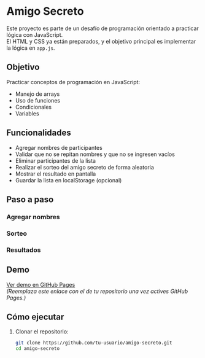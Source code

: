 # Amigo Secreto

Este proyecto es parte de un desafío de programación orientado a practicar lógica con JavaScript.  
El HTML y CSS ya están preparados, y el objetivo principal es implementar la lógica en `app.js`.

## Objetivo

Practicar conceptos de programación en JavaScript:
- Manejo de arrays
- Uso de funciones
- Condicionales
- Variables

## Funcionalidades

- Agregar nombres de participantes
- Validar que no se repitan nombres y que no se ingresen vacíos
- Eliminar participantes de la lista
- Realizar el sorteo del amigo secreto de forma aleatoria
- Mostrar el resultado en pantalla
- Guardar la lista en localStorage (opcional)

## Paso a paso

### Agregar nombres
### Sorteo
### Resultados

## Demo

[Ver demo en GitHub Pages](https://tu-usuario.github.io/amigo-secreto/)  
*(Reemplaza este enlace con el de tu repositorio una vez actives GitHub Pages.)*

## Cómo ejecutar

1. Clonar el repositorio:
   ```bash
   git clone https://github.com/tu-usuario/amigo-secreto.git
   cd amigo-secreto
